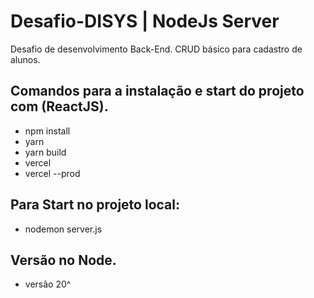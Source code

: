 # Desafio-DISYS | NodeJs Server
 Desafio de desenvolvimento Back-End.
 CRUD básico para cadastro de alunos.
 
## Comandos para a instalação e start do projeto com (ReactJS).
 
 - npm install
 - yarn
 - yarn build
 - vercel
 - vercel --prod

 ## Para Start no projeto local:
 
 - nodemon server.js

## Versão no Node.

 - versão 20^
 
 

